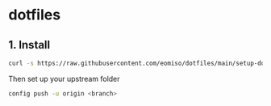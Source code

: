 # dotfiles


## 1. Install

```sh
curl -s https://raw.githubusercontent.com/eomiso/dotfiles/main/setup-dotfile.sh | bash
```

Then set up your upstream folder
```sh
config push -u origin <branch>
```

